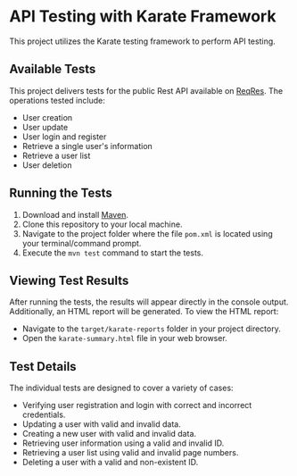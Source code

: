 # API Testing with Karate Framework

This project utilizes the Karate testing framework to perform API testing.

## Available Tests

This project delivers tests for the public Rest API available on [ReqRes](https://reqres.in/). The operations tested include:
- User creation
- User update
- User login and register
- Retrieve a single user's information
- Retrieve a user list
- User deletion

## Running the Tests

1. Download and install [Maven](https://maven.apache.org/download.cgi).
2. Clone this repository to your local machine.
3. Navigate to the project folder where the file `pom.xml` is located using your terminal/command prompt.
4. Execute the `mvn test` command to start the tests.

## Viewing Test Results 

After running the tests, the results will appear directly in the console output. Additionally, an HTML report will be generated. To view the HTML report:
- Navigate to the `target/karate-reports` folder in your project directory.
- Open the `karate-summary.html` file in your web browser.

## Test Details

The individual tests are designed to cover a variety of cases:
- Verifying user registration and login with correct and incorrect credentials.
- Updating a user with valid and invalid data.
- Creating a new user with valid and invalid data.
- Retrieving user information using a valid and invalid ID.
- Retrieving a user list using valid and invalid page numbers.
- Deleting a user with a valid and non-existent ID.
